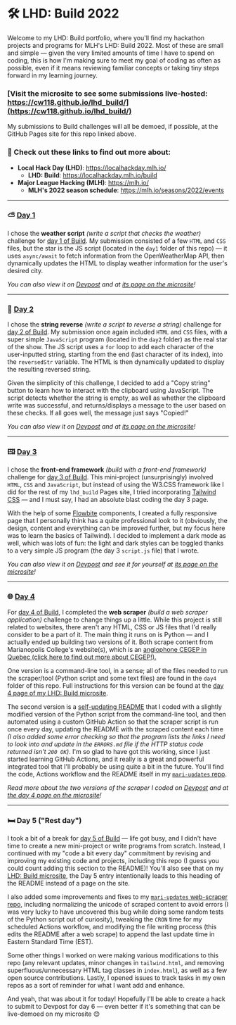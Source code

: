 # 🛠️ LHD: Build 2022

Welcome to my LHD: Build portfolio, where you'll find my hackathon projects and programs for MLH's LHD: Build 2022. Most of these are small and simple — given the very limited amounts of time I have to spend on coding, this is how I'm making sure to meet my goal of coding as often as possible, even if it means reviewing familiar concepts or taking tiny steps forward in my learning journey.

### [Visit the microsite to see some submissions live-hosted: https://cw118.github.io/lhd_build/](https://cw118.github.io/lhd_build/)

My submissions to Build challenges will all be demoed, if possible, at the GitHub Pages site for this repo linked above.

### 🔗 Check out these links to find out more about:

- **Local Hack Day (LHD)**: https://localhackday.mlh.io/
  - **LHD: Build**: https://localhackday.mlh.io/build
- **Major League Hacking (MLH)**: https://mlh.io/
  - **MLH's 2022 season schedule**: https://mlh.io/seasons/2022/events

---

### ⛅ [Day 1](https://cw118.github.io/lhd_build/weather.html)

I chose the **weather script** *(write a script that checks the weather)* challenge for [day 1 of Build](https://lhd-build-day-1.devpost.com/). My submission consisted of a few `HTML` and `CSS` files, but the star is the JS script (located in the `day1` folder of this repo) — it uses `async/await` to fetch information from the OpenWeatherMap API, then dynamically updates the HTML to display weather information for the user's desired city.

*You can also view it on [Devpost](https://devpost.com/software/weather-checker) and at [its page on the microsite](https://cw118.github.io/lhd_build/weather.html)!*

---

### 🔀 [Day 2](https://cw118.github.io/lhd_build/reversestr.html)

I chose the **string reverse** *(write a script to reverse a string)* challenge for [day 2 of Build](https://lhd-build-day-2.devpost.com/). My submission once again included `HTML` and `CSS` files, with a super simple `JavaScript` program (located in the `day2` folder) as the real star of the show. The JS script uses a `for` loop to add each character of the user-inputted string, starting from the end (last character of its index), into the `reversedStr` variable. The HTML is then dynamically updated to display the resulting reversed string.

Given the simplicity of this challenge, I decided to add a "Copy string" button to learn how to interact with the clipboard using JavaScript. The script detects whether the string is empty, as well as whether the clipboard write was successful, and returns/displays a message to the user based on these checks. If all goes well, the message just says "Copied!"

*You can also view it on [Devpost](https://devpost.com/software/string-reverser) and at [its page on the microsite](https://cw118.github.io/lhd_build/reversestr.html)!*

---

### 🖽 [Day 3](https://cw118.github.io/lhd_build/day3/tailwind.html)

I chose the **front-end framework** *(build with a front-end framework)* challenge for [day 3 of Build](https://lhd-build-day-3.devpost.com/). This mini-project (unsurprisingly) involved `HTML`, `CSS` and `JavaScript`, but instead of using the W3.CSS framework like I did for the rest of my `lhd_build` Pages site, I tried incorporating [Tailwind CSS](https://tailwindcss.com) — and I must say, I had an absolute blast coding the day 3 page. 

With the help of some [Flowbite](https://flowbite.com/) components, I created a fully responsive page that I personally think has a quite professional look to it (obviously, the design, content and everything can be improved further, but my focus here was to learn the basics of Tailwind). I decided to implement a dark mode as well, which was lots of fun: the light and dark styles can be toggled thanks to a very simple JS program (the day 3 `script.js` file) that I wrote.

*You can also view it on [Devpost](https://devpost.com/software/a-tailwind-site) and see it for yourself at [its page on the microsite](https://cw118.github.io/lhd_build/day3/tailwind.html)!*

---

### 🌐 [Day 4](https://cw118.github.io/lhd_build/scraper.html)

For [day 4 of Build](https://lhd-build-day-4.devpost.com/), I completed the **web scraper** *(build a web scraper application)* challenge to change things up a little. While this project is still related to websites, there aren't any HTML, CSS or JS files that I'd really consider to be a part of it. The main thing it runs on is Python — and I actually ended up building two versions of it. Both scrape content from Marianopolis College's website(s), which is an [anglophone CEGEP in Quebec (click here to find out more about CEGEP!).](https://cw118.github.io/quetudesinfo/)

One version is a command-line tool, in a sense; all of the files needed to run the scraper/tool (Python script and some text files) are found in the `day4` folder of this repo. Full instructions for this version can be found at the [day 4 page of my LHD: Build microsite](https://cw118.github.io/lhd_build/scraper.html).

The second version is a [self-updating README](https://github.com/cw118/mari-updates) that I coded with a slightly modified version of the Python script from the command-line tool, and then automated using a custom GitHub Action so that the scraper script is run once every day, updating the README with the scraped content each time *(I also added some error checking so that the program lists the links I need to look into and update in the `ERRORS.md` file if the HTTP status code returned isn't `200 OK`)*. I'm so glad to have got this working, since I just started learning GitHub Actions, and it really is a great and powerful integrated tool that I'll probably be using quite a bit in the future. You'll find the code, Actions workflow and the README itself in my [`mari-updates` repo](https://github.com/cw118/mari-updates).

*Read more about the two versions of the scraper I coded on [Devpost](https://devpost.com/software/mari-web-scraper) and at [the day 4 page on the microsite](https://cw118.github.io/lhd_build/scraper.html)!*

---

### 🛏️ Day 5 ("Rest day")

I took a bit of a break for [day 5 of Build](https://lhd-build-day-5.devpost.com/) — life got busy, and I didn't have time to create a new mini-project or write programs from scratch. Instead, I continued with my "code a bit every day" commitment by revising and improving my existing code and projects, including this repo (I guess you could count adding this section to the README)! You'll also see that on my [LHD: Build microsite](https://cw118.github.io/lhd_build), the Day 5 entry intentionally leads to this heading of the README instead of a page on the site.

I also added some improvements and fixes to my [`mari-updates` web-scraper repo](https://github.com/cw118/mari-updates), including normalizing the unicode of scraped content to avoid errors (I was very lucky to have uncovered this bug while doing some random tests of the Python script out of curiosity), tweaking the `CRON` time for my scheduled Actions workflow, and modifying the file writing process (this edits the README after a web scrape) to append the last update time in Eastern Standard Time (EST).

Some other things I worked on were making various modifications to this repo (any relevant updates, minor changes in `tailwind.html`, and removing superfluous/unnecessary HTML tag classes in `index.html`), as well as a few open source contributions. Lastly, I opened issues to track tasks in my own repos as a sort of reminder for what I want add and enhance.

And yeah, that was about it for today! Hopefully I'll be able to create a hack to submit to Devpost for day 6 — even better if it's something that can be live-demoed on my microsite 😊
